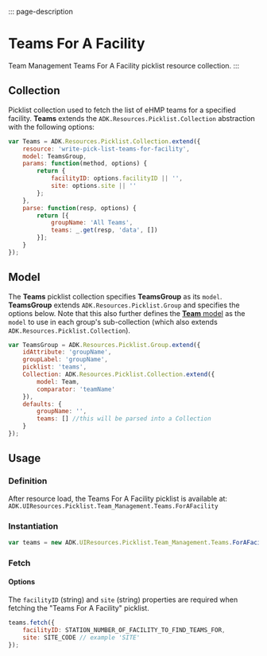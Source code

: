 <!-- { "label": "For A Facility", "path": "Picklist.Team_Management.Teams.ForAFacility", "tags": ["teams", "facility"] } -->

::: page-description
# Teams For A Facility #
Team Management Teams For A Facility picklist resource collection.
:::

## Collection ##
Picklist collection used to fetch the list of eHMP teams for a specified facility. **Teams** extends the `ADK.Resources.Picklist.Collection` abstraction with the following options:

```JavaScript
var Teams = ADK.Resources.Picklist.Collection.extend({
    resource: 'write-pick-list-teams-for-facility',
    model: TeamsGroup,
    params: function(method, options) {
        return {
            facilityID: options.facilityID || '',
            site: options.site || ''
        };
    },
    parse: function(resp, options) {
        return [{
            groupName: 'All Teams',
            teams: _.get(resp, 'data', [])
        }];
    }
});
```


## Model ##
The **Teams** picklist collection specifies **TeamsGroup** as its `model`. **TeamsGroup** extends `ADK.Resources.Picklist.Group` and specifies the options below. Note that this also further defines the [**Team** model](./#/ui/resources/picklist/team_management/teams/#Team-Model) as the `model` to use in each group's sub-collection (which also extends `ADK.Resources.Picklist.Collection`).

```JavaScript
var TeamsGroup = ADK.Resources.Picklist.Group.extend({
    idAttribute: 'groupName',
    groupLabel: 'groupName',
    picklist: 'teams',
    Collection: ADK.Resources.Picklist.Collection.extend({
        model: Team,
        comparator: 'teamName'
    }),
    defaults: {
        groupName: '',
        teams: [] //this will be parsed into a Collection
    }
});
```

## Usage ##
### Definition ###
After resource load, the Teams For A Facility picklist is available at: `ADK.UIResources.Picklist.Team_Management.Teams.ForAFacility`
### Instantiation ###
```JavaScript
var teams = new ADK.UIResources.Picklist.Team_Management.Teams.ForAFacility();
```

### Fetch ###
#### Options ####
The `facilityID` (string) and `site` (string) properties are required when fetching the "Teams For A Facility" picklist.
```JavaScript
teams.fetch({
    facilityID: STATION_NUMBER_OF_FACILITY_TO_FIND_TEAMS_FOR,
    site: SITE_CODE // example 'SITE'
});
```
